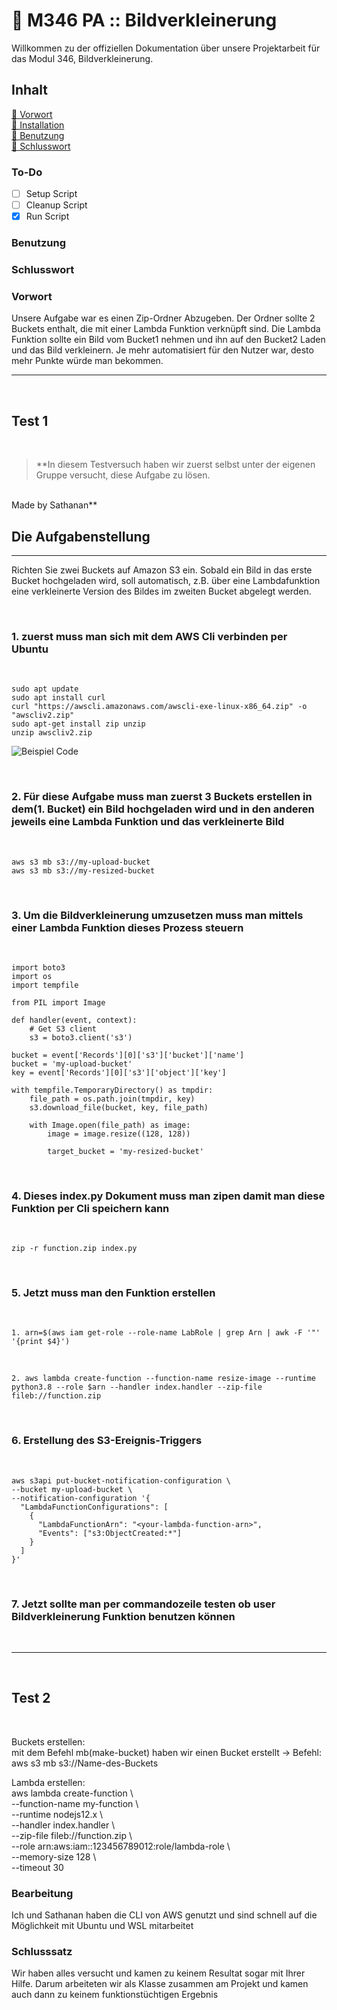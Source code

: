 # 📌 M346 PA :: Bildverkleinerung
Willkommen zu der offiziellen Dokumentation über unsere Projektarbeit für das Modul 346, Bildverkleinerung.

## **Inhalt**
[🔹 Vorwort](#vorwort)
<br>
[🔹 Installation](#to-do)
<br>
[🔹 Benutzung](#benutzung)
<br>
[🔹 Schlusswort](#schlusswort)

### To-Do
* [ ] Setup Script
* [ ] Cleanup Script
* [x] Run Script

### Benutzung
### Schlusswort

### Vorwort
Unsere Aufgabe war es einen Zip-Ordner Abzugeben. Der Ordner sollte 2 Buckets enthalt, die mit einer Lambda Funktion verknüpft sind. Die Lambda Funktion sollte ein Bild vom Bucket1 nehmen und ihn auf den Bucket2 Laden und das Bild verkleinern. Je mehr automatisiert für den Nutzer war, desto mehr Punkte würde man bekommen.

-------

<br>

## Test 1

<br>

> **In diesem Testversuch haben wir zuerst selbst unter der eigenen Gruppe versucht, diese Aufgabe zu lösen.
<br>
Made by Sathanan**

<br>

## **Die Aufgabenstellung**
---
Richten Sie zwei Buckets auf Amazon S3 ein. Sobald ein Bild in das erste Bucket hochgeladen wird, soll automatisch, z.B. über eine Lambdafunktion eine verkleinerte Version des Bildes im
zweiten Bucket abgelegt werden.

<br>

### 1. zuerst muss man sich mit dem AWS Cli verbinden per Ubuntu

<br>


    sudo apt update
    sudo apt install curl
    curl "https://awscli.amazonaws.com/awscli-exe-linux-x86_64.zip" -o "awscliv2.zip"
    sudo apt-get install zip unzip
    unzip awscliv2.zip


![Beispiel Code](/img/Screenshot_2022-12-23_203747.png "Beispiel Code")


<br>

### 2. Für diese Aufgabe muss man zuerst 3 Buckets erstellen in dem(1. Bucket) ein Bild hochgeladen wird und in den anderen jeweils eine Lambda Funktion und das verkleinerte Bild
<br>

    aws s3 mb s3://my-upload-bucket
    aws s3 mb s3://my-resized-bucket

<br>

### 3. Um die Bildverkleinerung umzusetzen muss man mittels einer Lambda Funktion dieses Prozess steuern

<br>

    import boto3
    import os
    import tempfile
    
    from PIL import Image
    
    def handler(event, context):
        # Get S3 client
        s3 = boto3.client('s3')

    bucket = event['Records'][0]['s3']['bucket']['name']
    bucket = 'my-upload-bucket'
    key = event['Records'][0]['s3']['object']['key']

    with tempfile.TemporaryDirectory() as tmpdir:
        file_path = os.path.join(tmpdir, key)
        s3.download_file(bucket, key, file_path)

        with Image.open(file_path) as image:
            image = image.resize((128, 128))

            target_bucket = 'my-resized-bucket'


<br>

### 4. Dieses index.py Dokument muss man zipen damit man diese Funktion per Cli speichern kann

<br>

    zip -r function.zip index.py

<br>

### 5. Jetzt muss man den Funktion erstellen

<br>

    1. arn=$(aws iam get-role --role-name LabRole | grep Arn | awk -F '"' '{print $4}')
<br>

    2. aws lambda create-function --function-name resize-image --runtime python3.8 --role $arn --handler index.handler --zip-file fileb://function.zip

<br>

### 6. Erstellung des S3-Ereignis-Triggers

<br>

    aws s3api put-bucket-notification-configuration \
    --bucket my-upload-bucket \
    --notification-configuration '{
      "LambdaFunctionConfigurations": [
        {
          "LambdaFunctionArn": "<your-lambda-function-arn>",
          "Events": ["s3:ObjectCreated:*"]
        }
      ]
    }'

<br>

### 7. Jetzt sollte man per commandozeile testen ob user Bildverkleinerung Funktion benutzen können

<br>



-------

<br>

## Test 2

<br>

Buckets erstellen: <br> mit dem Befehl mb(make-bucket) haben wir einen Bucket erstellt &rarr; Befehl: aws s3 mb s3://Name-des-Buckets

Lambda erstellen: <br> aws lambda create-function \ <br>--function-name my-function \ <br>  --runtime nodejs12.x \ <br>  --handler index.handler \ <br>  --zip-file fileb://function.zip \ <br>  --role arn:aws:iam::123456789012:role/lambda-role \ <br>  --memory-size 128 \ <br>  --timeout 30

### Bearbeitung

Ich und Sathanan haben die CLI von AWS genutzt und sind schnell auf die Möglichkeit mit Ubuntu und WSL mitarbeitet

### Schlusssatz

Wir haben alles versucht und kamen zu keinem Resultat sogar mit Ihrer Hilfe. Darum arbeiteten wir als Klasse zusammen am Projekt und kamen auch dann zu keinem funktionstüchtigen Ergebnis